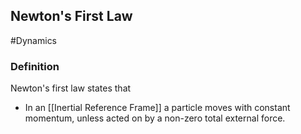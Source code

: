 ## Newton's First Law
#Dynamics 
### Definition 
Newton's first law states that
- In an [[Inertial Reference Frame]] a particle moves with constant momentum, unless acted on by a non-zero total external force.